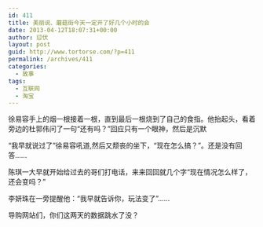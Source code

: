 ```yaml
---
id: 411
title: 美丽说、蘑菇街今天一定开了好几个小时的会
date: 2013-04-12T18:07:31+00:00
author: 愆伏
layout: post
guid: http://www.tortorse.com/?p=411
permalink: /archives/411
categories:
  - 故事
tags:
  - 互联网
  - 淘宝
---
```

徐易容手上的烟一根接着一根，直到最后一根烧到了自己的食指。他抬起头，看着旁边的杜郭伟问了一句“还有吗？”回应只有一个眼神，然后是沉默
  
“我早就说过了”徐易容吼道,然后又颓丧的坐下，“现在怎么搞？”。还是没有回答……

陈琪一大早就开始给过去的哥们打电话，来来回回就几个字“现在情况怎么样了，还会变吗？”
  
李妍珠在一旁提醒他：“我早就告诉你，玩法变了”……

导购网站们，你们这两天的数据跳水了没？